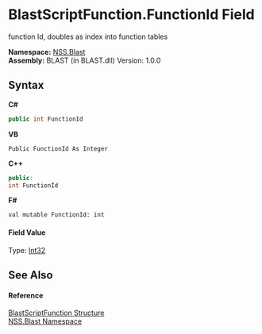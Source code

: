 # BlastScriptFunction.FunctionId Field
 

function Id, doubles as index into function tables

**Namespace:**&nbsp;<a href="88b55311-4a89-0894-e27a-e157e443c7f7">NSS.Blast</a><br />**Assembly:**&nbsp;BLAST (in BLAST.dll) Version: 1.0.0

## Syntax

**C#**<br />
``` C#
public int FunctionId
```

**VB**<br />
``` VB
Public FunctionId As Integer
```

**C++**<br />
``` C++
public:
int FunctionId
```

**F#**<br />
``` F#
val mutable FunctionId: int
```


#### Field Value
Type: <a href="https://docs.microsoft.com/dotnet/api/system.int32" target="_blank" rel="noopener noreferrer">Int32</a>

## See Also


#### Reference
<a href="4c6d14f4-14ae-a622-3763-13b615f5d263">BlastScriptFunction Structure</a><br /><a href="88b55311-4a89-0894-e27a-e157e443c7f7">NSS.Blast Namespace</a><br />